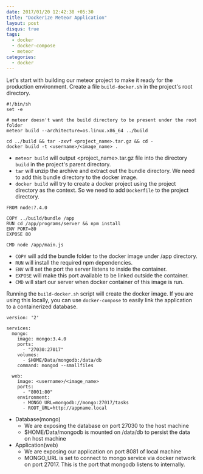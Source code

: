 ```yaml
---
date: 2017/01/20 12:42:38 +05:30
title: "Dockerize Meteor Application"
layout: post
disqus: true
tags:
  - docker
  - docker-compose
  - meteor
categories:
  - docker
---
```


Let's start with building our meteor project to make it ready for the production environment. Create a file `build-docker.sh` in the project's root directory.

```
#!/bin/sh
set -e

# meteor doesn't want the build directory to be present under the root folder
meteor build --architecture=os.linux.x86_64 ../build

cd ../build && tar -zxvf <project_name>.tar.gz && cd -
docker build -t <username>/<image_name> .

```

* `meteor build` will output <project_name>.tar.gz file into the directory `build` in the project's parent directory.
* `tar` will unzip the archive and extract out the bundle directory. We need to add this bundle directory to the docker image.
* `docker build` will try to create a docker project using the project directory as the context. So we need to add `Dockerfile` to the project directory.

```
FROM node:7.4.0

COPY ../build/bundle /app
RUN cd /app/programs/server && npm install
ENV PORT=80
EXPOSE 80

CMD node /app/main.js
```

* `COPY` will add the bundle folder to the docker image under /app directory.
* `RUN` will install the required npm dependencies.
* `ENV` will set the port the server listens to inside the container.
* `EXPOSE` will make this port available to be linked outside the container.
* `CMD` will start our server when docker container of this image is run.

Running the `build-docker.sh` script will create the docker image. If you are using this locally, you can use `docker-compose` to easily link the application to a containerized database.

```
version: '2'

services:
  mongo:
    image: mongo:3.4.0
    ports:
      - "27030:27017"
    volumes:
      - $HOME/Data/mongodb:/data/db
    command: mongod --smallfiles

  web:
    image: <username>/<image_name>
    ports:
      - "8001:80"
    environment:
      - MONGO_URL=mongodb://mongo:27017/tasks
      - ROOT_URL=http://appname.local
```

* Database(mongo)
  * We are exposing the database on port 27030 to the host machine
  * $HOME/Data/mongodb is mounted on /data/db to persist the data on host machine
* Application(web)
  * We are exposing our application on port 8081 of local machine
  * MONGO_URL is set to connect to mongo service via docker network on port 27017. This is the port that mongodb listens to internally.
